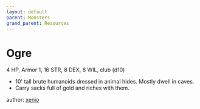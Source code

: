 ```yaml
---
layout: default
parent: Monsters
grand_parent: Resources
---
```

# Ogre
4 HP, Armor 1, 16 STR, 8 DEX, 8 WIL, club (d10)
- 10' tall brute humanoids dressed in animal hides. Mostly dwell in caves.
- Carry sacks full of gold and riches with them.

author: [xenio](https://xenioinabottle.blogspot.com)
